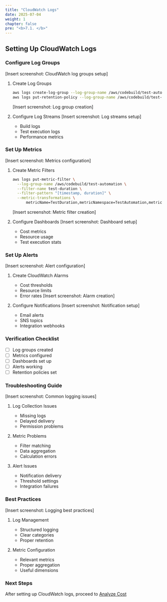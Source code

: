 ```yaml
---
title: "CloudWatch Logs"
date: 2025-07-04
weight: 1
chapter: false
pre: "<b>7.1. </b>"
---
```


## Setting Up CloudWatch Logs

### Configure Log Groups
[Insert screenshot: CloudWatch log groups setup]
1. Create Log Groups
   ```bash
   aws logs create-log-group --log-group-name /aws/codebuild/test-automation
   aws logs put-retention-policy --log-group-name /aws/codebuild/test-automation --retention-in-days 30
   ```
   [Insert screenshot: Log group creation]

2. Configure Log Streams
   [Insert screenshot: Log streams setup]
   - Build logs
   - Test execution logs
   - Performance metrics

### Set Up Metrics
[Insert screenshot: Metrics configuration]
1. Create Metric Filters
   ```bash
   aws logs put-metric-filter \
     --log-group-name /aws/codebuild/test-automation \
     --filter-name test-duration \
     --filter-pattern "[timestamp, duration]" \
     --metric-transformations \
         metricName=TestDuration,metricNamespace=TestAutomation,metricValue=$duration
   ```
   [Insert screenshot: Metric filter creation]

2. Configure Dashboards
   [Insert screenshot: Dashboard setup]
   - Cost metrics
   - Resource usage
   - Test execution stats

### Set Up Alerts
[Insert screenshot: Alert configuration]
1. Create CloudWatch Alarms
   - Cost thresholds
   - Resource limits
   - Error rates
   [Insert screenshot: Alarm creation]

2. Configure Notifications
   [Insert screenshot: Notification setup]
   - Email alerts
   - SNS topics
   - Integration webhooks

### Verification Checklist
- [ ] Log groups created
- [ ] Metrics configured
- [ ] Dashboards set up
- [ ] Alerts working
- [ ] Retention policies set

### Troubleshooting Guide
[Insert screenshot: Common logging issues]
1. Log Collection Issues
   - Missing logs
   - Delayed delivery
   - Permission problems

2. Metric Problems
   - Filter matching
   - Data aggregation
   - Calculation errors

3. Alert Issues
   - Notification delivery
   - Threshold settings
   - Integration failures

### Best Practices
[Insert screenshot: Logging best practices]
1. Log Management
   - Structured logging
   - Clear categories
   - Proper retention

2. Metric Configuration
   - Relevant metrics
   - Proper aggregation
   - Useful dimensions

### Next Steps
After setting up CloudWatch logs, proceed to [Analyze Cost](../7.2-analyze-cost/)
